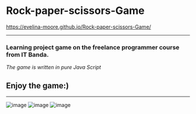 # Rock-paper-scissors-Game

https://evelina-moore.github.io/Rock-paper-scissors-Game/

--------------------------------------------------------
### Learning project game on the freelance programmer course from IT Banda.

*The game is written in pure Java Script*

## Enjoy the game:)
--------------------------------------------------------
![image](https://github.com/evelina-moore/Rock-paper-scissors-Game/assets/133994137/6c864e11-21ae-4adc-af66-8f753ec4ddcf)
![image](https://github.com/evelina-moore/Rock-paper-scissors-Game/assets/133994137/f9679197-d4aa-4240-86e5-716359c94f3d)
![image](https://github.com/evelina-moore/Rock-paper-scissors-Game/assets/133994137/1a35840a-778c-4f48-83d1-a0a52198af3c)


